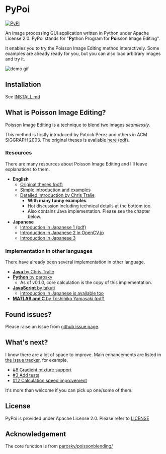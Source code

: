 # PyPoi

[![PyPI](https://img.shields.io/pypi/v/pypoi.svg)](https://pypi.org/project/pypoi/)
   
An image processing GUI application written in Python under Apache
License 2.0. PyPoi stands for "<b>Py</b>thon Program for <b>Poi</b>sson Image Editing".

It enables you to try the Poisson Image Editing method interactively.
Some examples are already ready for you, but you can also load arbitrary images and try it.

![demo gif](https://github.com/fbessho/PyPoi/raw/master/images/demo.gif)

## Installation
See [INSTALL.md](INSTALL.md)

## What is Poisson Image Editing?
Poisson Image Editing is a technique to blend two images _seamlessly_.

This method is firstly introduced by Patrick Pérez and others in ACM SIGGRAPH 2003.
The original theses is available
[here (pdf)](http://www.cs.princeton.edu/courses/archive/fall10/cos526/papers/perez03.pdf).

### Resources
There are many resources about Poisson Image Editing and I'll leave explanations to them.

* **English**
  * [Original theses (pdf)](http://www.cs.princeton.edu/courses/archive/fall10/cos526/papers/perez03.pdf)
  * [Simple introduction and examples](http://cs.brown.edu/courses/csci1950-g/results/proj2/pdoran/index.html)
  * [Detailed introduction by Chris Tralie](http://www.ctralie.com/Teaching/PoissonImageEditing/)
    * **With many funny examples**.
    * Hot discussion including technical details at the bottom too.
    * Also contains Java implementation. Please see the chapter below.
* **Japanese**
  * [Introduction in Japanese 1 (pdf)](https://www.hal.t.u-tokyo.ac.jp/paper/2010/Journal_12.pdf)
  * [Introduction in Japanese 2 in OpenCV.jp](http://opencv.jp/opencv2-x-samples/poisson-blending)
  * [Introduction in Japanese 3](http://blog.takuti.me/2013/12/poisson-image-blending/)

### Implementation in other languages
There have already been several implementation in other language.
* [**Java** by Chris Tralie](http://www.ctralie.com/Teaching/PoissonImageEditing/#tryit)
* [**Python** by parosky](https://github.com/parosky/poissonblending/)
  *  As of v0.1.0, core calculation is the copy of this implementation.
* [**JavaScript** by takuti](http://takuti.me/dev/poisson/demo/)
  * [Introduction in Japanese is available too](http://blog.takuti.me/2013/12/poisson-image-blending/)
* [**MATLAB and C** by Toshihiko Yamasaki (pdf)](https://www.hal.t.u-tokyo.ac.jp/paper/2010/Journal_12.pdf)

## Found issues?
Please raise an issue from [github issue page](https://github.com/fbessho/PyPoi/issues).

## What's next?
I know there are a lot of space to improve.
Main enhancements are listed in [the issue tracker](https://github.com/fbessho/PyPoi/issues), for example,
* [#8  Gradient mixture support](https://github.com/fbessho/PyPoi/issues/8)
* [#3  Add tests](https://github.com/fbessho/PyPoi/issues/3)
* [#12 Calculation speed improvement](https://github.com/fbessho/PyPoi/issues/12)

It's more than welcome if you can pick up one/some of them.

## License
PyPoi is provided under Apache License 2.0. Please refer to [LICENSE](License)

## Acknowledgement
The core function is from [parosky/poissonblending/](https://github.com/parosky/poissonblending/)
